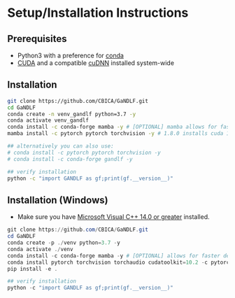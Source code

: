 # Setup/Installation Instructions

## Prerequisites

- Python3 with a preference for [conda](https://www.anaconda.com/)
- [CUDA](https://developer.nvidia.com/cuda-download) and a compatible [cuDNN](https://developer.nvidia.com/cudnn) installed system-wide

## Installation

```bash
git clone https://github.com/CBICA/GaNDLF.git
cd GaNDLF
conda create -n venv_gandlf python=3.7 -y
conda activate venv_gandlf
conda install -c conda-forge mamba -y # [OPTIONAL] mamba allows for faster dependency solving
mamba install -c pytorch pytorch torchvision -y # 1.8.0 installs cuda 10.2 by default, personalize based on your cuda/driver availability via https://pytorch.org/get-started/locally/

## alternatively you can also use:
# conda install -c pytorch pytorch torchvision -y
# conda install -c conda-forge gandlf -y

## verify installation
python -c "import GANDLF as gf;print(gf.__version__)"
```

## Installation (Windows)
- Make sure you have [Microsoft Visual C++ 14.0 or greater](http://visualstudio.microsoft.com/visual-cpp-build-tools) installed.

```powershell
git clone https://github.com/CBICA/GaNDLF.git
cd GaNDLF
conda create -p ./venv python=3.7 -y
conda activate ./venv
conda install -c conda-forge mamba -y # [OPTIONAL] allows for faster dependency solving
conda install pytorch torchvision torchaudio cudatoolkit=10.2 -c pytorch # 1.8.0 installs cuda 10.2 by default, personalize based on your cuda/driver availability via https://pytorch.org/get-started/locally/
pip install -e .

## verify installation
python -c "import GANDLF as gf;print(gf.__version__)"
```
